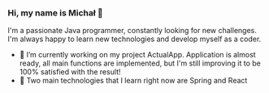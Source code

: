 ### Hi, my name is Michał 👋
I'm a passionate Java programmer, constantly looking for new challenges. I'm always happy to learn new technologies and develop myself as a coder.

- 🔭 I’m currently working on my project ActualApp. Application is almost ready, all main functions are implemented, but I'm still improving it to be 100% satisfied with the result!
- 🌱 Two main technologies that I learn right now are Spring and React


<!--
**h-dejmian/h-dejmian** is a ✨ _special_ ✨ repository because its `README.md` (this file) appears on your GitHub profile.

Here are some ideas to get you started:

- 🔭 I’m currently working on ...
- 🌱 I’m currently learning ...
- 👯 I’m looking to collaborate on ...
- 🤔 I’m looking for help with ...
- 💬 Ask me about ...
- 📫 How to reach me: ...
- 😄 Pronouns: ...
- ⚡ Fun fact: ...
-->
